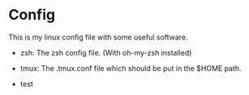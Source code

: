 # Config
This is my linux config file with some useful software.

* zsh: The zsh config file. (With oh-my-zsh installed)
* tmux: The .tmux.conf file which should be put in the $HOME path.

* test
